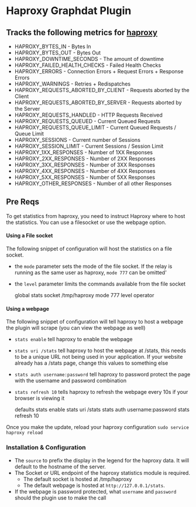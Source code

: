 # Haproxy Graphdat Plugin

## Tracks the following metrics for [haproxy](http://haproxy.1wt.eu)

* HAPROXY_BYTES_IN - Bytes In
* HAPROXY_BYTES_OUT - Bytes Out
* HAPROXY_DOWNTIME_SECONDS - The amount of downtime
* HAPROXY_FAILED_HEALTH_CHECKS - Failed Health Checks
* HAPROXY_ERRORS - Connection Errors + Request Errors + Response Errors
* HAPROXY_WARNINGS - Retries + Redispatches
* HAPROXY_REQUESTS_ABORTED_BY_CLIENT - Requests aborted by the Client
* HAPROXY_REQUESTS_ABORTED_BY_SERVER - Requests aborted by the Server
* HAPROXY_REQUESTS_HANDLED - HTTP Requests Received
* HAPROXY_REQUESTS_QUEUED - Current Queued Requests
* HAPROXY_REQUESTS_QUEUE_LIMIT - Current Queued Requests / Queue Limit
* HAPROXY_SESSIONS - Current number of Sessions
* HAPROXY_SESSION_LIMIT - Current Sessions / Session Limit
* HAPROXY_1XX_RESPONSES - Number of 1XX Responses
* HAPROXY_2XX_RESPONSES - Number of 2XX Responses
* HAPROXY_3XX_RESPONSES - Number of 3XX Responses
* HAPROXY_4XX_RESPONSES - Number of 4XX Responses
* HAPROXY_5XX_RESPONSES - Number of 5XX Responses
* HAPROXY_OTHER_RESPONSES - Number of all other Responses

## Pre Reqs

To get statistics from haproxy, you need to instruct Haproxy where to host the statistics.  You can use a filesocket or use the webpage option.

#### Using a File socket
The following snippet of configuration will host the statistics on a file socket.
* the `mode` parameter sets the mode of the file socket.  If the relay is running as the same user as haproxy, `mode 777` can be omitted'
* the `level` parameter limits the commands available from the file socket

	global
		stats socket /tmp/haproxy mode 777 level operator

#### Using a webpage
The following snippet of configuration will tell haproxy to host a webpage the plugin will scrape (you can view the webpage as well)
* `stats enable` tell haproxy to enable the webpage
* `stats uri /stats` tell haproxy to host the webpage at /stats, this needs to be a unique URL not being used in your application.  If your website already has a /stats page, change this values to something else
* `stats auth username:password` tell haproxy to password protect the page with the username and password combination
* `stats refresh 10` tells haproxy to refresh the webpage every 10s if your browser is viewing it

	defaults
		stats enable
		stats uri /stats
		stats auth username:password
		stats refresh 10

Once you make the update, reload your haproxy configuration
	`sudo service haproxy reload`

### Installation & Configuration

* The `source` to prefix the display in the legend for the haproxy data.  It will default to the hostname of the server.
* The Socket or URL endpoint of the haproxy statistics module is required.
  * The default socket is hosted at /tmp/haproxy
  * The default webpage is hosted at `http://127.0.0.1/stats`.
* If the webpage is password protected, what `username` and `password` should the plugin use to make the call
